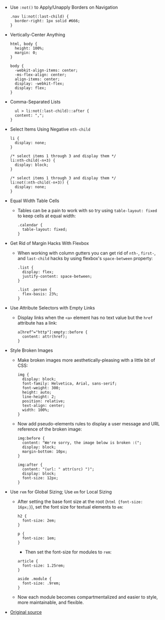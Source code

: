 - Use `:not()` to Apply/Unapply Borders on Navigation

  ```
  .nav li:not(:last-child) {
    border-right: 1px solid #666;
  }
  ```

- Vertically-Center Anything

  ```
  html, body {
    height: 100%;
    margin: 0;
  }

  body {
    -webkit-align-items: center;  
    -ms-flex-align: center;  
    align-items: center;
    display: -webkit-flex;
    display: flex;
  }
  ```

- Comma-Separated Lists

  ```
    ul > li:not(:last-child)::after {
    content: ",";
  }
  ```

- Select Items Using Negative `nth-child`

  ```
  li {
    display: none;
  }

  /* select items 1 through 3 and display them */
  li:nth-child(-n+3) {
    display: block;
  }

  /* select items 1 through 3 and display them */
  li:not(:nth-child(-n+3)) {
    display: none;
  }
  ```

- Equal Width Table Cells
  - Tables can be a pain to work with so try using `table-layout: fixed` to keep cells at equal width:

    ```
    .calendar {
      table-layout: fixed;
    }
    ```

- Get Rid of Margin Hacks With Flexbox
  - When working with column gutters you can get rid of `nth-`, `first-`, and `last-child` hacks by using flexbox's `space-between` property:

    ```
    .list {
      display: flex;
      justify-content: space-between;
    }

    .list .person {
      flex-basis: 23%;
    }
    ```

- Use Attribute Selectors with Empty Links
  - Display links when the `<a>` element has no text value but the `href` attribute has a link:

    ```
    a[href^="http"]:empty::before {
      content: attr(href);
    }
    ```

- Style Broken Images
  - Make broken images more aesthetically-pleasing with a little bit of CSS:

    ```
    img {  
      display: block;
      font-family: Helvetica, Arial, sans-serif;
      font-weight: 300;
      height: auto;
      line-height: 2;
      position: relative;
      text-align: center;
      width: 100%;
    }
    ```
  - Now add pseudo-elements rules to display a user message and URL reference of the broken image:

    ```
    img:before {  
      content: "We're sorry, the image below is broken :(";
      display: block;
      margin-bottom: 10px;
    }

    img:after {  
      content: "(url: " attr(src) ")";
      display: block;
      font-size: 12px;
    }
    ```

- Use `rem` for Global Sizing; Use `em` for Local Sizing
  - After setting the base font size at the root (`html {font-size: 16px;}`), set the font size for textual elements to `em`:

    ```
    h2 { 
      font-size: 2em;
    }

    p {
      font-size: 1em;
    }
    ```
    - Then set the font-size for modules to `rem`:

    ```
    article {
      font-size: 1.25rem;
    }

    aside .module {
      font-size: .9rem;
    }
    ```

  - Now each module becomes compartmentalized and easier to style, more maintainable, and flexible.

- [Original source](https://github.com/AllThingsSmitty/css-protips)


